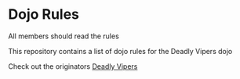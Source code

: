 Dojo Rules
==========
All members should read the rules

This repository contains a list of dojo rules for the Deadly Vipers dojo

Check out the originators [Deadly Vipers](https://github.com/deadlyvipers)

